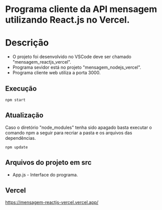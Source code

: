 # Programa cliente da API mensagem utilizando React.js no Vercel.

# Descrição

- O projeto foi desenvolvido no VSCode deve ser chamado "mensagem_reactjs_vercel".
- Programa sevidor está no projeto "mensagem_nodejs_vercel".
- Programa cliente web utiliza a porta 3000.

## Execução

   <pre><code>npm start</code></pre>
   
## Atualização

   Caso o diretório "node_modules" tenha sido apagado basta executar o comando npm a seguir para recriar a pasta e os arquivos das dependências.
   <pre><code>npm update</code></pre> 

## Arquivos do projeto em src

   - App.js - Interface do programa.

## Vercel

   https://mensagem-reactjs-vercel.vercel.app/